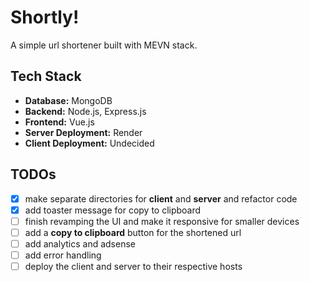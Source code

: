 # Shortly!

A simple url shortener built with MEVN stack.

## Tech Stack

- **Database:** MongoDB
- **Backend:** Node.js, Express.js
- **Frontend:** Vue.js
- **Server Deployment:** Render
- **Client Deployment:** Undecided

## TODOs

- [x] make separate directories for **client** and **server** and refactor code
- [x] add toaster message for copy to clipboard
- [ ] finish revamping the UI and make it responsive for smaller devices
- [ ] add a **copy to clipboard** button for the shortened url
- [ ] add analytics and adsense
- [ ] add error handling
- [ ] deploy the client and server to their respective hosts
